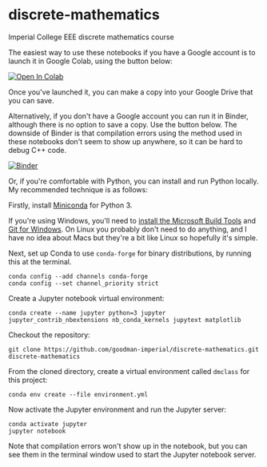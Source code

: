 # discrete-mathematics
Imperial College EEE discrete mathematics course

The easiest way to use these notebooks if you have a Google account is to launch it in Google Colab, using the button below:

[![Open In Colab](https://colab.research.google.com/assets/colab-badge.svg)](https://colab.research.google.com/github/goodman-imperial/discrete-mathematics)

Once you've launched it, you can make a copy into your Google Drive that you can save.

Alternatively, if you don't have a Google account you can run it in Binder, although there is no option to save a copy. Use the button below. The downside
of Binder is that compilation errors using the method used in these notebooks don't seem to show up anywhere, so it can be hard to debug C++ code.

[![Binder](https://mybinder.org/badge_logo.svg)](https://mybinder.org/v2/gh/goodman-imperial/discrete-mathematics/master)

Or, if you're comfortable with Python, you can install and run Python locally. My recommended technique is as follows:

Firstly, install [Miniconda](https://docs.conda.io/en/latest/miniconda.html) for Python 3.

If you're using Windows, you'll need to
[install the Microsoft Build Tools](https://wiki.python.org/moin/WindowsCompilers#Compilers_Installation_and_configuration)
and [Git for Windows](https://git-scm.com/download/win). On Linux you probably don't need to do anything,
and I have no idea about Macs but they're a bit like Linux so hopefully it's simple.

Next, set up Conda to use ``conda-forge`` for binary distributions, by running this at the terminal.

```
conda config --add channels conda-forge 
conda config --set channel_priority strict
```

Create a Jupyter notebook virtual environment:

```
conda create --name jupyter python=3 jupyter jupyter_contrib_nbextensions nb_conda_kernels jupytext matplotlib
```

Checkout the repository:

```
git clone https://github.com/goodman-imperial/discrete-mathematics.git discrete-mathematics
```

From the cloned directory, create a virtual environment called ``dmclass`` for this project:

```
conda env create --file environment.yml
```

Now activate the Jupyter environment and run the Jupyter server:

```
conda activate jupyter
jupyter notebook
```

Note that compilation errors won't show up in the notebook, but you can see them in the terminal window used to start
the Jupyter notebook server.